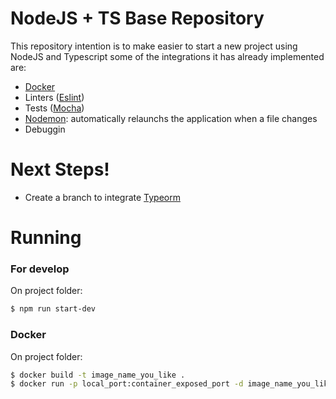 # NodeJS + TS Base Repository

This repository intention is to make easier to start a new project using NodeJS and Typescript some of the integrations it has already implemented are:
  - [Docker]
  - Linters ([Eslint])
  - Tests ([Mocha])
  - [Nodemon]: automatically relaunchs the application when a file changes
  - Debuggin

# Next Steps!
  - Create a branch to integrate [Typeorm]

# Running 

### For develop
On project folder:
```sh
$ npm run start-dev
```

### Docker
On project folder:
```sh
$ docker build -t image_name_you_like .
$ docker run -p local_port:container_exposed_port -d image_name_you_like
```

[//]: # (These are reference links used in the body of this note and get stripped out when the markdown processor does its job. There is no need to format nicely because it shouldn't be seen. Thanks SO - http://stackoverflow.com/questions/4823468/store-comments-in-markdown-syntax)


   [Docker]: <https://nodejs.org/de/docs/guides/nodejs-docker-webapp/r>
   [Eslint]: <https://eslint.org/docs/user-guide/getting-started>
   [Mocha]: <https://codeforgeek.com/unit-testing-nodejs-application-using-mocha/>
   [Nodemon]: <https://medium.com/create-a-server-with-nodemon-express-typescript/create-a-server-with-nodemon-express-typescript-f7c88fb5ee71>
   [Typeorm]: <https://typeorm.io/#/>
   [Ace Editor]: <http://ace.ajax.org>
   [node.js]: <http://nodejs.org>
   [Twitter Bootstrap]: <http://twitter.github.com/bootstrap/>
   [jQuery]: <http://jquery.com>
   [@tjholowaychuk]: <http://twitter.com/tjholowaychuk>
   [express]: <http://expressjs.com>
   [AngularJS]: <http://angularjs.org>
   [Gulp]: <http://gulpjs.com>

   [PlDb]: <https://github.com/joemccann/dillinger/tree/master/plugins/dropbox/README.md>
   [PlGh]: <https://github.com/joemccann/dillinger/tree/master/plugins/github/README.md>
   [PlGd]: <https://github.com/joemccann/dillinger/tree/master/plugins/googledrive/README.md>
   [PlOd]: <https://github.com/joemccann/dillinger/tree/master/plugins/onedrive/README.md>
   [PlMe]: <https://github.com/joemccann/dillinger/tree/master/plugins/medium/README.md>
   [PlGa]: <https://github.com/RahulHP/dillinger/blob/master/plugins/googleanalytics/README.md>
